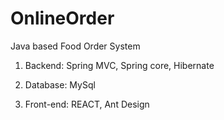 # OnlineOrder
Java based Food Order System

1. Backend: Spring MVC, Spring core, Hibernate

2. Database: MySql

3. Front-end: REACT, Ant Design
